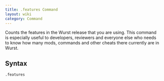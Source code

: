 ```yaml
---
title: .features Command
layout: wiki
category: Command
---
```

Counts the features in the Wurst release that you are using. This command is especially useful to developers, reviewers and everyone else who needs to know how many mods, commands and other cheats there currently are in Wurst.

## Syntax
`.features`
